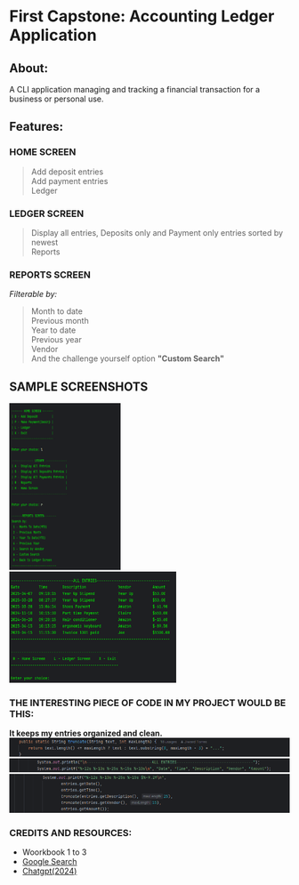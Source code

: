 # First Capstone: Accounting Ledger Application
## About: 
A CLI application managing and tracking a financial transaction for a business or personal use.
## Features:
### HOME SCREEN
> Add deposit entries<br>
> Add payment entries<br>
> Ledger<br>
### LEDGER SCREEN
> Display all entries, Deposits only and Payment only entries sorted by newest<br>
> Reports<br>
### REPORTS SCREEN
*Filterable by:*
> Month to date<br>
> Previous month<br>
> Year to date<br>
> Previous year<br>
> Vendor<br>
> And the challenge yourself option **"Custom Search"**<br>

## SAMPLE SCREENSHOTS

<img src="https://github.com/JHT-Gitt/LearnToCode_Capstones/blob/main/ss2.webp" width="200" height="300"><br>
<img src="https://github.com/JHT-Gitt/LearnToCode_Capstones/blob/main/ss1.webp" width="300" height="200"><br>

### THE INTERESTING PIECE OF CODE IN MY PROJECT WOULD BE THIS:
**It keeps my entries organized and clean.**<br>
![ss4](https://github.com/JHT-Gitt/LearnToCode_Capstones/blob/main/ss4.webp)
![ss5](https://github.com/JHT-Gitt/LearnToCode_Capstones/blob/main/ss5.webp)
![ss6](https://github.com/JHT-Gitt/LearnToCode_Capstones/blob/main/ss6.webp)

### CREDITS AND RESOURCES:
- Woorkbook 1 to 3
- [Google Search](https://google.com)
- [Chatgpt(2024)](https://chatgpt.com/)
